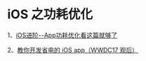 # iOS 之功耗优化

1、[iOS进阶--App功耗优化看这篇就够了](http://www.cocoachina.com/articles/21428)

2、[教你开发省电的 iOS app（WWDC17 观后）](https://www.jianshu.com/p/f0dc653d04ca)
